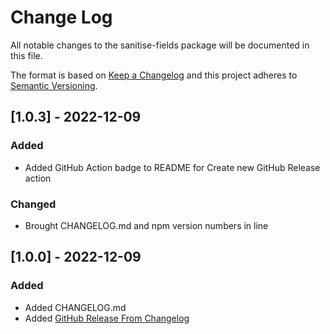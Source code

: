 # Change Log
All notable changes to the sanitise-fields package will be documented in this file.

The format is based on [Keep a Changelog](http://keepachangelog.com/en/1.0.0/)
and this project adheres to [Semantic Versioning](http://semver.org/spec/v2.0.0.html).

## [1.0.3] - 2022-12-09

### Added
- Added GitHub Action badge to README for Create new GitHub Release action

### Changed
- Brought CHANGELOG.md and npm version numbers in line

## [1.0.0] - 2022-12-09

### Added
- Added CHANGELOG.md
- Added [GitHub Release From Changelog](https://github.com/marketplace/actions/github-release-from-changelog)